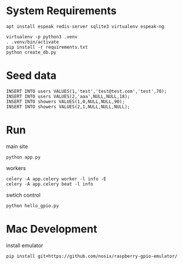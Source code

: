 

# System Requirements

`apt install espeak redis-server sqlite3 virtualenv espeak-ng`

```
virtualenv -p python3 .venv
. .venv/bin/activate
pip install -r requirements.txt
python create_db.py
```

# Seed data

```
INSERT INTO users VALUES(1,'test','test@test.com','test',70);
INSERT INTO users VALUES(2,'aaa',NULL,NULL,18);
INSERT INTO showers VALUES(1,0,NULL,NULL,90);
INSERT INTO showers VALUES(2,1,NULL,NULL,NULL);
```

# Run

main site

`python app.py`

workers

```
celery -A app.celery worker -l info -E
celery -A app.celery beat -l info
```

swtich control

```
python hello_gpio.py
```

# Mac Development

install emulator

`pip install git+https://github.com/nosix/raspberry-gpio-emulator/`

